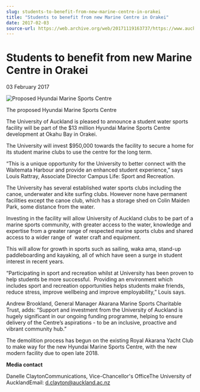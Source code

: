 ```yaml
---
slug: students-to-benefit-from-new-marine-centre-in-orakei
title: "Students to benefit from new Marine Centre in Orakei"
date: 2017-02-03
source-url: https://web.archive.org/web/20171119163737/https://www.auckland.ac.nz/en/about/news-events-and-notices/news/news-2017/02/students-to-benefit-from-new-marine-centre-in-orakei.html
---
```

Students to benefit from new Marine Centre in Orakei
====================================================

03 February 2017

![Proposed Hyundai Marine Sports Centre](https://www.auckland.ac.nz/en/about/news-events-and-notices/news/news-2017/02/students-to-benefit-from-new-marine-centre-in-orakei/_jcr_content/par/textimage/image.img.jpg/1486080478425.jpg "Proposed Hyundai Marine Sports Centre")

The proposed Hyundai Marine Sports Centre

The University of Auckland is pleased to announce a student water sports facility will be part of the $13 million Hyundai Marine Sports Centre development at Okahu Bay in Orakei.

The University will invest $950,000 towards the facility to secure a home for its student marine clubs to use the centre for the long term.

“This is a unique opportunity for the University to better connect with the Waitemata Harbour and provide an enhanced student experience,” says Louis Rattray, Associate Director Campus Life: Sport and Recreation.

The University has several established water sports clubs including the canoe, underwater and kite surfing clubs. However none have permanent facilities except the canoe club, which has a storage shed on Colin Maiden Park, some distance from the water.

Investing in the facility will allow University of Auckland clubs to be part of a marine sports community, with greater access to the water, knowledge and expertise from a greater range of respected marine sports clubs and shared access to a wider range of  water craft and equipment.

This will allow for growth in sports such as sailing, waka ama, stand-up paddleboarding and kayaking, all of which have seen a surge in student interest in recent years.

“Participating in sport and recreation whilst at University has been proven to help students be more successful.  Providing an environment which includes sport and recreation opportunities helps students make friends, reduce stress, improve wellbeing and improve employability,” Louis says.

Andrew Brookland, General Manager Akarana Marine Sports Charitable Trust, adds: “Support and investment from the University of Auckland is hugely significant in our ongoing funding programme, helping to ensure delivery of the Centre’s aspirations - to be an inclusive, proactive and vibrant community hub.”

The demolition process has begun on the existing Royal Akarana Yacht Club to make way for the new Hyundai Marine Sports Centre, with the new modern facility due to open late 2018.

**Media contact**

Danelle ClaytonCommunications, Vice-Chancellor's OfficeThe University of AucklandEmail: [d.clayton@auckland.ac.nz](mailto:d.clayton@auckland.ac.nz)